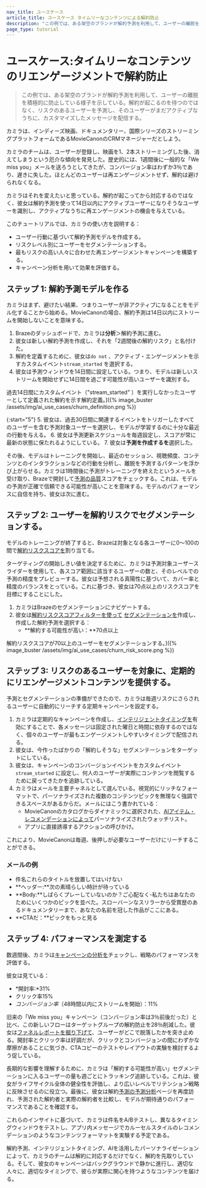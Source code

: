 ```yaml
---
nav_title: ユースケース
article_title: ユースケース タイムリーなコンテンツによる解約防止
description: "この例では、ある架空のブランドが解約予測を利用して、ユーザーの離脱を積極的に防止している様子を示している。"
page_type: tutorial
---
```


# ユースケース:タイムリーなコンテンツのリエンゲージメントで解約防止

> この例では、ある架空のブランドが解約予測を利用して、ユーザーの離脱を積極的に防止している様子を示している。解約が起こるのを待つのではなく、リスクのあるユーザーを予測し、そのユーザーがまだアクティブなうちに、カスタマイズしたメッセージを配信する。

カミラは、インディーズ映画、ドキュメンタリー、国際シリーズのストリーミングプラットフォームであるMovieCanonのCRMマネージャーだとしよう。

カミラのチームは、ユーザーが登録し、映画を1、2本ストリーミングした後、消えてしまうという厄介な傾向を発見した。歴史的には、1週間後に一般的な「We miss you」メールを送ろうとしてきたが、コンバージョン率はわずか3％であり、遅きに失した。ほとんどのユーザーは再エンゲージメントせず、解約は避けられなくなる。

カミラはそれを変えたいと思っている。解約が起こってから対応するのではなく、彼女は解約予測を使って14日以内にアクティブユーザーになりそうなユーザーを識別し、アクティブなうちに再エンゲージメントの機会を与えている。

このチュートリアルでは、カミラの使い方を説明する：

- ユーザー行動に基づいて解約予測モデルを作成する。
- リスクレベル別にユーザーをセグメンテーションする。
- 最もリスクの高い人々に合わせた再エンゲージメントキャンペーンを構築する。
- キャンペーン分析を用いて効果を評価する。

## ステップ 1: 解約予測モデルを作る

カミラはまず、避けたい結果、つまりユーザーが非アクティブになることをモデル化することから始める。MovieCanonの場合、解約予測は14日以内にストリームを開始しないことを意味する。

1. Brazeのダッシュボードで、カミラは**分析**＞解約予測に進む。
2. 彼女は新しい解約予測を作成し、それを「2週間後の解約リスク」と名付けた。
3. 解約を定義するために、彼女は`do not` 、アクティブ・エンゲージメントを示すカスタムイベント`stream_started` を選択する。
4. 彼女は予測ウィンドウを14日間に設定している。つまり、モデルは新しいストリームを開始せずに14日間を過ごす可能性が高いユーザーを識別する。

過去14日間にカスタムイベント（"stream_started" ）を実行しなかったユーザーとして定義された解約を示す解約定義。]({% image_buster /assets/img/ai_use_cases/churn_definition.png %})

{:start="5"}
5. 彼女は、過去30日間に関連するイベントをトリガーしたすべてのユーザーを含む予測対象ユーザーを選択し、モデルが学習するのに十分な最近の行動を与える。
6. 彼女は予測更新スケジュールを毎週設定し、スコアが常に最新の状態に保たれるようにしている。
7. 彼女は**予測を作成するを**選択した。

その後、モデルはトレーニングを開始し、最近のセッション、視聴頻度、コンテンツとのインタラクションなどの行動を分析し、離脱を予測するパターンを浮かび上がらせる。カミラは1時間後に予測がトレーニングを終えたというメールを受け取り、Brazeで開封して[予測の品質]({{site.baseurl}}/user_guide/brazeai/predictive_events/analytics/#prediction_quality)スコアをチェックする。これは、モデルの予測が正確で信頼できる可能性が高いことを意味する。モデルのパフォーマンスに自信を持ち、彼女は次に進む。

## ステップ 2: ユーザーを解約リスクでセグメンテーションする。

モデルのトレーニングが終了すると、Brazeは対象となる各ユーザーに0～100の間で[解約リスクスコアを]({{site.baseurl}}/user_guide/brazeai/predictive_churn/analytics/#churn_score)割り当てる。 

ターゲティングの開始しきい値を決定するために、カミラは予測対象ユーザースライダーを使用して、各スコア範囲に該当するユーザーの数と、そのレベルでの予測の精度をプレビューする。彼女は予想される真陽性に基づいて、カバー率と精度のバランスをとっている。これに基づき、彼女は70点以上のリスクスコアを目標にすることにした。 

1. カミラはBrazeのセグメンテーションにナビゲートする。
2. 彼女は[解約リスクスコアフィルターを使って]({{site.baseurl}}/user_guide/engagement_tools/segments/segmentation_filters/#churn-risk-score) [セグメンテーションを]({{site.baseurl}}/user_guide/engagement_tools/segments/creating_a_segment/)作成し、作成した解約予測を選択する：
   - **解約する可能性が高い：**70点以上

解約リスクスコアが70以上のユーザーをセグメンテーションする。]({% image_buster /assets/img/ai_use_cases/churn_risk_score.png %})

## ステップ 3: リスクのあるユーザーを対象に、定期的にリエンゲージメントコンテンツを提供する。

予測とセグメンテーションの準備ができたので、カミラは毎週リスクにさらされるユーザーに自動的にリーチする定期キャンペーンを設定する。

1. カミラは定期的なキャンペーンを作成し、[インテリジェントタイミングを]({{site.baseurl}}/user_guide/brazeai/intelligence/intelligent_timing/)有効にすることで、各メッセージは固定された曜日と時間に依存するのではなく、個々のユーザーが最もエンゲージメントしやすいタイミングで配信される。
2. 彼女は、今作ったばかりの「解約しそうな」セグメンテーションをターゲットにしている。
3. 彼女は、キャンペーンのコンバージョンイベントをカスタムイベント`stream_started` に設定し、何人のユーザーが実際にコンテンツを閲覧するために戻ってきたかを追跡している。
4. カミラはメールを主要チャネルとして選んでいる。視覚的にリッチなフォーマットで、パーソナライズされた複数のコンテンツピックを無理なく強調できるスペースがあるからだ。メールにはこう書かれている：
   - MovieCanonのカタログからダイナミックに選択された、[AIアイテム・レコメンデーションによって]({{site.baseurl}}/user_guide/brazeai/recommendations/)パーソナライズされたウォッチリスト。
   - アプリに直接誘導するアクションの呼びかけ。

これにより、MovieCanonは毎週、後押しが必要なユーザーだけにリーチすることができる。

### メールの例

- 件名これらのタイトルを放置してはいけない
- **ヘッダー:**次の素晴らしい時計が待っている
- **Body:**しばらくプレーしていないのか？ご心配なく-私たちはあなたのためにいくつかのピックを並べた。スローバーンなスリラーから受賞歴のあるドキュメンタリーまで、あなたの名前を冠した作品がここにある。
- **CTAだ：**ピックをもっと見る

## ステップ 4: パフォーマンスを測定する

数週間後、カミラは[キャンペーンの分析を]({{site.baseurl}}/user_guide/message_building_by_channel/email/reporting_and_analytics/email_reporting/)チェックし、戦略のパフォーマンスを評価する。 

彼女は見ている：

- *開封率:*31%
- クリック率15%
- *コンバージョン率*（48時間以内にストリームを開始）：11%

旧来の「We miss you」キャンペーン（コンバージョン率は3％前後だった）と比べ、この新しいフローはターゲットグループの解約防止を28％削減した。彼女は[ファネルレポートを掘り下げて]({{site.baseurl}}/user_guide/analytics/reporting/funnel_reports/)、ユーザーがどこで脱落したかを突き止める。開封率とクリック率は好調だが、クリックとコンバージョンの間にわずかな摩擦があることに気づき、CTAコピーのテストやレイアウトの実験を検討するよう促している。

長期的な影響を理解するために、カミラは「解約する可能性が高い」セグメンテーションに入るユーザーの量も週ごとにトラッキング追跡している。これは、彼女がライフサイクル全体の健全性を評価し、より広いレベルでリテンション戦略に反映させるのに役立つ。最後に、彼女は解約[予測の予測分析]({{site.baseurl}}/user_guide/brazeai/predictive_churn/analytics/)ページを再度訪れ、予測された解約者と実際の解約者を比較し、モデルが期待通りのパフォーマンスであることを確認する。

これらのインサイトに基づいて、カミラは件名をA/Bテストし、異なるタイミングウィンドウをテストし、アプリ内メッセージでカルーセルスタイルのレコメンデーションのようなコンテンツフォーマットを実験する予定である。

解約予測、インテリジェントタイミング、AIを活用したパーソナライゼーションによって、カミラのチームは解約に対応するだけでなく、解約を先取りしている。そして、彼女のキャンペーンはバックグラウンドで静かに進行し、適切な人々に、適切なタイミングで、彼らが実際に関心を持つようなコンテンツを届ける。
